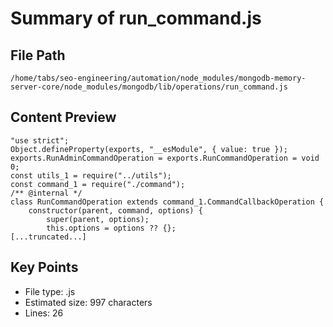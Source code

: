 # Summary of run_command.js
  
## File Path
`/home/tabs/seo-engineering/automation/node_modules/mongodb-memory-server-core/node_modules/mongodb/lib/operations/run_command.js`

## Content Preview
```
"use strict";
Object.defineProperty(exports, "__esModule", { value: true });
exports.RunAdminCommandOperation = exports.RunCommandOperation = void 0;
const utils_1 = require("../utils");
const command_1 = require("./command");
/** @internal */
class RunCommandOperation extends command_1.CommandCallbackOperation {
    constructor(parent, command, options) {
        super(parent, options);
        this.options = options ?? {};
[...truncated...]
```

## Key Points
- File type: .js
- Estimated size: 997 characters
- Lines: 26
